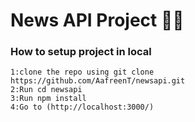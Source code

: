 # News API Project 👩‍💻

### How to setup project in local

```
1:clone the repo using git clone https://github.com/AafreenT/newsapi.git
2:Run cd newsapi
3:Run npm install 
4:Go to (http://localhost:3000/) 

